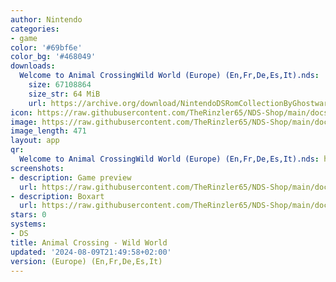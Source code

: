 ```yaml
---
author: Nintendo
categories:
- game
color: '#69bf6e'
color_bg: '#468049'
downloads:
  Welcome to Animal CrossingWild World (Europe) (En,Fr,De,Es,It).nds:
    size: 67108864
    size_str: 64 MiB
    url: https://archive.org/download/NintendoDSRomCollectionByGhostware/Welcome%20to%20Animal%20CrossingWild%20World%20%28Europe%29%20%28En%2CFr%2CDe%2CEs%2CIt%29.nds
icon: https://raw.githubusercontent.com/TheRinzler65/NDS-Shop/main/docs/assets/images/icons/animalcrossingwildworld.png
image: https://raw.githubusercontent.com/TheRinzler65/NDS-Shop/main/docs/assets/images/icons/animalcrossingwildworld.png
image_length: 471
layout: app
qr:
  Welcome to Animal CrossingWild World (Europe) (En,Fr,De,Es,It).nds: https://db-nds-shop.netlify.app/assets/images/qr/welcome-to-animal-crossingwild-world-europe-enfrdeesit-nds.png
screenshots:
- description: Game preview
  url: https://raw.githubusercontent.com/TheRinzler65/NDS-Shop/main/docs/assets/images/screenshots/animalcrossingwildworld/animalcrossingwildworld.png
- description: Boxart
  url: https://raw.githubusercontent.com/TheRinzler65/NDS-Shop/main/docs/assets/images/boxart/Welcome%20to%20Animal%20CrossingWild%20World%20(Europe)%20(En%2CFr%2CDe%2CEs%2CIt).nds.png
stars: 0
systems:
- DS
title: Animal Crossing - Wild World
updated: '2024-08-09T21:49:58+02:00'
version: (Europe) (En,Fr,De,Es,It)
---
```

